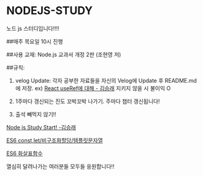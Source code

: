# NODEJS-STUDY

노드 js 스터디입니다!!!!

##매주 목요일 10시 진행

##사용 교재:
  Node.js 교과서 개정 2판 (조현영 저)


##규칙:
  1) velog Update: 각자 공부한 자료들을 자신의 Velog에 Update 후 README.md 에 저장.
                    ex) [React useRef에 대해 - 김승래](https://velog.io/@ksrlogic/React%EC%9D%98-useRef%EC%97%90-%EB%8C%80%ED%95%98%EC%97%AC)
                  지키지 않을 시 불이익 O
  
  2) 1주마다 갱신되는 진도 꼬박꼬박 나가기.
    주마다 챕터 갱신됩니다!
    
  3) 출석 빼먹지 않기!!
  
  
  
  [Node js Study Start! -김승래](https://velog.io/@ksrlogic/NOde-js-Study-Start)

  [ES6 const,let/비구조화할당/템플릿문자열](https://mcpejs.tistory.com/31)

  [ES6 화살표함수](https://mcpejs.tistory.com/32)
  
  
  
  
  
  
열심히 달려나가는 여러분들 모두들 응원합니다!!
                 
